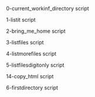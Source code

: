 0-current_workinf_directory script

1-listit script

2-bring_me_home script

3-listfiles script

4-listmorefiles script

5-listfilesdigitonly script

14-copy_html script

6-firstdirectory script
